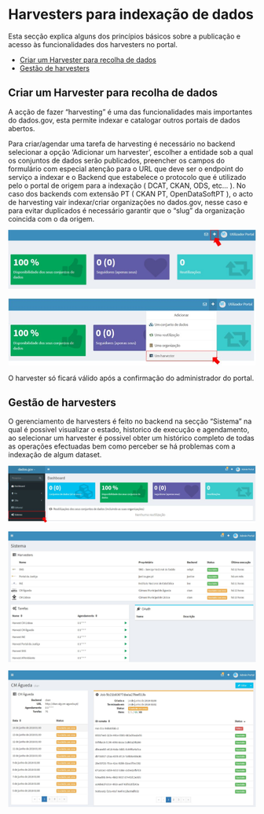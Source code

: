 # Harvesters para indexação de dados

Esta secção explica alguns dos princípios básicos sobre a publicação e acesso às funcionalidades dos harvesters no portal.

- [Criar um Harvester para recolha de dados](#criar-um-harvester-para-recolha-de-dados)
- [Gestão de harvesters](#gestão-de-harvesters)

## Criar um Harvester para recolha de dados

A acção de fazer “harvesting” é uma das funcionalidades mais importantes do dados.gov, esta permite indexar e catalogar outros portais de dados abertos.

Para criar/agendar uma tarefa de harvesting é necessário no backend selecionar a opção ‘Adicionar um harvester’, escolher a entidade sob a qual os conjuntos de dados serão publicados, preencher os campos do formulário com especial atenção para o URL que deve ser o endpoint do serviço a indexar e o Backend que estabelece o protocolo que é utilizado pelo o portal de origem para a indexação ( DCAT, CKAN, ODS, etc... ). 
No caso dos backends com extensão PT ( CKAN PT, OpenDataSoftPT ), o acto de harvesting vair indexar/criar organizações no dados.gov, nesse caso e para evitar duplicados é necessário garantir que o “slug” da organização coincida com o da origem.

![Mais](screenshots/plus.JPG)
 
![Adicionar um Harvester](screenshots/harvester.JPG)
 
O harvester só ficará válido após a confirmação do administrador do portal.

## Gestão de harvesters

O gerenciamento de harvesters é feito no backend na secção “Sistema” na qual é possivel visualizar o estado, historico de execução e agendamento, ao selecionar um harvester é possivel obter um histórico completo de todas as operações efectuadas bem como perceber se há problemas com a indexação de algum dataset.

![Módulo Sistema](screenshots/sistemaclick.JPG)
 
![Visão geral dos harvesters adicionados](screenshots/sistemabackend.JPG)
 
![Detalhes de um harvester](screenshots/failharvester.JPG)
 
